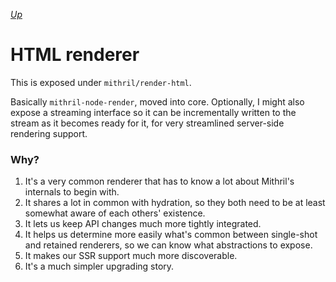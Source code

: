 [*Up*](README.md)

# HTML renderer

This is exposed under `mithril/render-html`.

Basically `mithril-node-render`, moved into core. Optionally, I might also expose a streaming interface so it can be incrementally written to the stream as it becomes ready for it, for very streamlined server-side rendering support.

### Why?

1. It's a very common renderer that has to know a lot about Mithril's internals to begin with.
1. It shares a lot in common with hydration, so they both need to be at least somewhat aware of each others' existence.
1. It lets us keep API changes much more tightly integrated.
1. It helps us determine more easily what's common between single-shot and retained renderers, so we can know what abstractions to expose.
1. It makes our SSR support much more discoverable.
1. It's a much simpler upgrading story.
